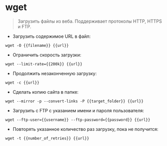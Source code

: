 # wget

> Загрузить файлы из веба.
> Поддерживает протоколы HTTP, HTTPS и FTP.

- Загрузить содержимое URL в файл:

`wget -O {{filename}} {{url}}`

- Ограничить скорость загрузки:

`wget --limit-rate={{200k}} {{url}}`

- Продолжить незаконченную загрузку:

`wget -c {{url}}`

- Сделать копию сайта в папке:

`wget --mirror -p --convert-links -P {{target_folder}} {{url}}`

- Загрузить с FTP с указанием имени и пароля пользователя:

`wget --ftp-user={{username}} --ftp-password={{password}} {{url}}`

- Повторять указанное количество раз загрузку, пока не получится:

`wget -t {{number_of_retries}} {{url}}`
